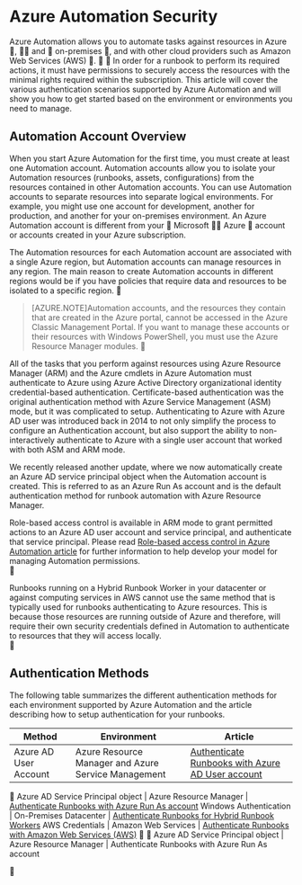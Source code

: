 <properties
   pageTitle="Azure Automation Security"
   description="This article provides an overview of automation security and the different authentication methods available for Automation Accounts in Azure Automation."
   services="automation"
   documentationCenter=""
   authors="MGoedtel"
   manager="jwhit"
   editor="tysonn"
   keywords="automation security, secure automation" />
<tags
	ms.service="automation"
	ms.date="05/10/2016"
	wacn.date=""/>

# Azure Automation Security
Azure Automation allows you to automate tasks against resources in Azure ,  and  on-premises , and with other cloud providers such as Amazon Web Services (AWS) .    In order for a runbook to perform its required actions, it must have permissions to securely access the resources with the minimal rights required within the subscription.
This article will cover the various authentication scenarios supported by Azure Automation and will show you how to get started based on the environment or environments you need to manage.  

## Automation Account Overview
When you start Azure Automation for the first time, you must create at least one Automation account. Automation accounts allow you to isolate your Automation resources (runbooks, assets, configurations) from the resources contained in other Automation accounts. You can use Automation accounts to separate resources into separate logical environments. For example, you might use one account for development, another for production, and another for your on-premises environment.  An Azure Automation account is different from your  Microsoft  Azure  account or accounts created in your Azure subscription.

The Automation resources for each Automation account are associated with a single Azure region, but Automation accounts can manage resources in any region. The main reason to create Automation accounts in different regions would be if you have policies that require data and resources to be isolated to a specific region.


>[AZURE.NOTE]Automation accounts, and the resources they contain that are created in the Azure portal, cannot be accessed in the Azure Classic Management Portal. If you want to manage these accounts or their resources with Windows PowerShell, you must use the Azure Resource Manager modules.


All of the tasks that you perform against resources using Azure Resource Manager (ARM) and the Azure cmdlets in Azure Automation must authenticate to Azure using Azure Active Directory organizational identity credential-based authentication.  Certificate-based  authentication was the original authentication method with Azure Service Management (ASM) mode, but it was complicated to setup.  Authenticating to Azure with Azure AD user was introduced back in 2014 to not only simplify the process to configure an Authentication account, but also support the ability to non-interactively authenticate to Azure with a single user account that worked with both ASM and ARM mode.   

We recently released another update, where we now automatically create an Azure AD service principal object when the Automation account is created. This is referred to as an Azure Run As account and is the default authentication method for runbook automation with Azure Resource Manager.     

Role-based access control is available in ARM mode to grant permitted actions to an Azure AD user account and service principal, and authenticate that service principal.  Please read [Role-based access control in Azure Automation article](/documentation/articles/automation-role-based-access-control/) for further information to help develop your model for managing Automation permissions.  


Runbooks running on a Hybrid Runbook Worker in your datacenter or against computing services in AWS cannot use the same method that is typically used for runbooks authenticating to Azure resources.  This is because those resources are running outside of Azure and therefore, will require their own security credentials defined in Automation to authenticate to resources that they will access locally.  


## Authentication Methods

The following table summarizes the different authentication methods for each environment supported by Azure Automation and the article describing how to setup authentication for your runbooks.

Method  |  Environment  | Article
----------|----------|----------
Azure AD User Account | Azure Resource Manager and Azure Service Management | [Authenticate Runbooks with Azure AD User account](/documentation/articles/automation-sec-configure-aduser-account/)

Azure AD Service Principal object | Azure Resource Manager | [Authenticate Runbooks with Azure Run As account](/documentation/articles/automation-sec-configure-azure-runas-account/)
Windows Authentication | On-Premises Datacenter | [Authenticate Runbooks for Hybrid Runbook Workers](/documentation/articles/automation-hybrid-runbook-worker/)
AWS Credentials | Amazon Web Services | [Authenticate Runbooks with Amazon Web Services (AWS)](/documentation/articles/automation-sec-configure-aws-account/)


Azure AD Service Principal object | Azure Resource Manager | Authenticate Runbooks with Azure Run As account


